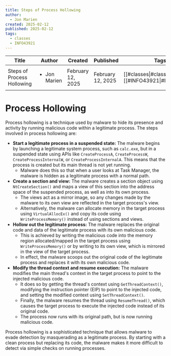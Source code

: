 ```yaml
---
title: Steps of Process Hollowing
author:
  - Jon Marien
created: 2025-02-12
published: 2025-02-12
tags:
  - classes
  - INFO43921
---
```


| Title                      | Author                       | Created           | Published         | Tags                                               |
| -------------------------- | ---------------------------- | ----------------- | ----------------- | -------------------------------------------------- |
| Steps of Process Hollowing | <ul><li>Jon Marien</li></ul> | February 12, 2025 | February 12, 2025 | [[#classes\|#classes]], [[#INFO43921\|#INFO43921]] |
# Process Hollowing
Process hollowing is a technique used by malware to hide its presence and activity by running malicious code within a legitimate process. The steps involved in process hollowing are:

*   **Start a legitimate process in a suspended state:** The malware begins by launching a legitimate system process, such as `calc.exe`, but in a suspended state using APIs like `CreateProcessA`, `CreateProcessW`, `CreateProcessInternalW`, or `CreateProcessInternalA`. This means that the process is created but its main thread is not yet running.
    *   Malware does this so that when a user looks at Task Manager, the malware is hidden as a legitimate process with a normal path.
*  **Create a section and view:** The malware creates a section object using `NtCreateSection()` and maps a view of this section into the address space of the suspended process, as well as into its own process.
     *   The views act as a mirror image, so any changes made by the malware to its own view are reflected in the target process's view.
   *   Alternatively, the malware can allocate memory in the target process using `VirtualAllocEx()` and copy its code using `WriteProcessMemory()` instead of using sections and views.
*   **Hollow out the legitimate process:** The malware replaces the original code and data of the legitimate process with its own malicious code.
    *   This is achieved by writing the malicious code into the memory region allocated/mapped in the target process using `WriteProcessMemory()` or by writing to its own view, which is mirrored in the view of the target process.
    *   In effect, the malware scoops out the original code of the legitimate process and replaces it with its own malicious code.
*   **Modify the thread context and resume execution:** The malware modifies the main thread's context in the target process to point to the injected malicious code.
    *   It does so by getting the thread's context using `GetThreadContext()`, modifying the instruction pointer (EIP) to point to the injected code, and setting the modified context using `SetThreadContext()`.
    *   Finally, the malware resumes the thread using `ResumeThread()`, which causes the target process to execute the injected code instead of its original code.
    *   The process now runs with its original path, but is now running malicious code.

Process hollowing is a sophisticated technique that allows malware to evade detection by masquerading as a legitimate process. By starting with a clean process but replacing its code, the malware makes it more difficult to detect via simple checks on running processes.
